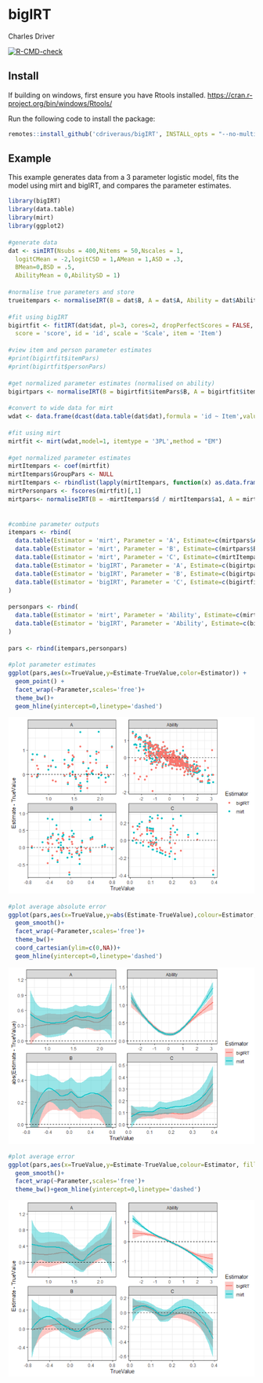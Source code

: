bigIRT
================
Charles Driver

<!-- badges: start -->
[![R-CMD-check](https://github.com/cdriveraus/bigIRT/actions/workflows/R-CMD-check.yaml/badge.svg)](https://github.com/cdriveraus/bigIRT/actions/workflows/R-CMD-check.yaml)
<!-- badges: end -->

## Install

If building on windows, first ensure you have Rtools installed.
<https://cran.r-project.org/bin/windows/Rtools/>

Run the following code to install the package:

``` r
remotes::install_github('cdriveraus/bigIRT', INSTALL_opts = "--no-multiarch", dependencies = c("Depends", "Imports"))
```

## Example

This example generates data from a 3 parameter logistic model, fits the
model using mirt and bigIRT, and compares the parameter estimates.

``` r
library(bigIRT)
library(data.table)
library(mirt)
library(ggplot2)

#generate data
dat <- simIRT(Nsubs = 400,Nitems = 50,Nscales = 1,
  logitCMean = -2,logitCSD = 1,AMean = 1,ASD = .3,
  BMean=0,BSD = .5,
  AbilityMean = 0,AbilitySD = 1)

#normalise true parameters and store
trueitempars <- normaliseIRT(B = dat$B, A = dat$A, Ability = dat$Ability)

#fit using bigIRT
bigirtfit <- fitIRT(dat$dat, pl=3, cores=2, dropPerfectScores = FALSE, stochastic=TRUE,
  score = 'score', id = 'id', scale = 'Scale', item = 'Item')

#view item and person parameter estimates
#print(bigirtfit$itemPars)
#print(bigirtfit$personPars)

#get normalized parameter estimates (normalised on ability)
bigirtpars <- normaliseIRT(B = bigirtfit$itemPars$B, A = bigirtfit$itemPars$A, Ability = bigirtfit$pars$Ability)

#convert to wide data for mirt
wdat <- data.frame(dcast(data.table(dat$dat),formula = 'id ~ Item',value.var='score')[,-1])

#fit using mirt
mirtfit <- mirt(wdat,model=1, itemtype = '3PL',method = "EM")

#get normalized parameter estimates
mirtItempars <- coef(mirtfit)
mirtItempars$GroupPars <- NULL
mirtItempars <- rbindlist(lapply(mirtItempars, function(x) as.data.frame(x)))
mirtPersonpars <- fscores(mirtfit)[,1]
mirtpars<- normaliseIRT(B = -mirtItempars$d / mirtItempars$a1, A = mirtItempars$a1, Ability = mirtPersonpars)


#combine parameter outputs
itempars <- rbind(
  data.table(Estimator = 'mirt', Parameter = 'A', Estimate=c(mirtpars$A), TrueValue=c(trueitempars$A)),
  data.table(Estimator = 'mirt', Parameter = 'B', Estimate=c(mirtpars$B), TrueValue=c(trueitempars$B)),
  data.table(Estimator = 'mirt', Parameter = 'C', Estimate=c(mirtItempars$g), TrueValue=c(dat$C)),
  data.table(Estimator = 'bigIRT', Parameter = 'A', Estimate=c(bigirtpars$A), TrueValue=c(trueitempars$A)),
  data.table(Estimator = 'bigIRT', Parameter = 'B', Estimate=c(bigirtpars$B), TrueValue=c(trueitempars$B)),
  data.table(Estimator = 'bigIRT', Parameter = 'C', Estimate=c(bigirtfit$itemPars$C), TrueValue=c(dat$C))
)

personpars <- rbind(
  data.table(Estimator = 'mirt', Parameter = 'Ability', Estimate=c(mirtpars$Ability), TrueValue=c(dat$Ability)),
  data.table(Estimator = 'bigIRT', Parameter = 'Ability', Estimate=c(bigirtpars$Ability), TrueValue=c(dat$Ability))
)

pars <- rbind(itempars,personpars)

#plot parameter estimates
ggplot(pars,aes(x=TrueValue,y=Estimate-TrueValue,color=Estimator)) + 
  geom_point() + 
  facet_wrap(~Parameter,scales='free')+
  theme_bw()+
  geom_hline(yintercept=0,linetype='dashed')
```

![](readme_files/figure-gfm/unnamed-chunk-1-1.png)<!-- -->

``` r
#plot average absolute error
ggplot(pars,aes(x=TrueValue,y=abs(Estimate-TrueValue),colour=Estimator, fill=Estimator))+
  geom_smooth()+
  facet_wrap(~Parameter,scales='free')+
  theme_bw()+
  coord_cartesian(ylim=c(0,NA))+
  geom_hline(yintercept=0,linetype='dashed')
```

![](readme_files/figure-gfm/unnamed-chunk-1-2.png)<!-- -->

``` r
#plot average error
ggplot(pars,aes(x=TrueValue,y=Estimate-TrueValue,colour=Estimator, fill=Estimator))+
  geom_smooth()+
  facet_wrap(~Parameter,scales='free')+
  theme_bw()+geom_hline(yintercept=0,linetype='dashed')
```

![](readme_files/figure-gfm/unnamed-chunk-1-3.png)<!-- -->
